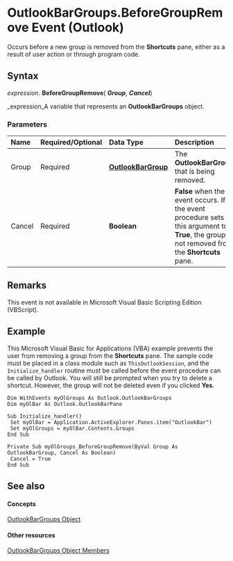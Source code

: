 
# OutlookBarGroups.BeforeGroupRemove Event (Outlook)

Occurs before a new group is removed from the  **Shortcuts** pane, either as a result of user action or through program code.


## Syntax

 _expression_. **BeforeGroupRemove**( **_Group_**,  **_Cancel_**)

 _expression_A variable that represents an  **OutlookBarGroups** object.


### Parameters



|**Name**|**Required/Optional**|**Data Type**|**Description**|
|:-----|:-----|:-----|:-----|
|Group|Required| **[OutlookBarGroup](4ccc4213-5a57-7a8b-4ce5-869a096bd096.md)**|The  **OutlookBarGroup** that is being removed.|
|Cancel|Required| **Boolean**| **False** when the event occurs. If the event procedure sets this argument to **True**, the group is not removed from the  **Shortcuts** pane.|

## Remarks

 This event is not available in Microsoft Visual Basic Scripting Edition (VBScript).


## Example

This Microsoft Visual Basic for Applications (VBA) example prevents the user from removing a group from the  **Shortcuts** pane. The sample code must be placed in a class module such as `ThisOutlookSession`, and the  `Initialize_handler` routine must be called before the event procedure can be called by Outlook. You will still be prompted when you try to delete a shortcut. However, the group will not be deleted even if you clicked **Yes**.


```
Dim WithEvents myOlGroups As Outlook.OutlookBarGroups 
Dim myOlBar As Outlook.OutlookBarPane 
 
Sub Initialize_handler() 
 Set myOlBar = Application.ActiveExplorer.Panes.item("OutlookBar") 
 Set myOlGroups = myOlBar.Contents.Groups 
End Sub 
 
Private Sub myOlGroups_BeforeGroupRemove(ByVal Group As OutlookBarGroup, Cancel As Boolean) 
 Cancel = True 
End Sub 

```


## See also


#### Concepts


 [OutlookBarGroups Object](bb5fef46-b15a-51c3-0adf-f94e9da6c921.md)
#### Other resources


 [OutlookBarGroups Object Members](03d3982b-1cc8-f6ad-7964-e34a5a4505d7.md)
